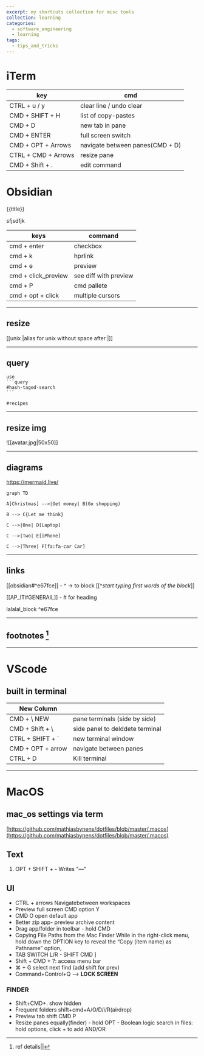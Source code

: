```yaml
---
excerpt: my shortcuts collection for misc tools
collection: learning
categories:
  - software_engineering
  - learning
tags:
  - tips_and_tricks
---
```


# iTerm

| key                 | cmd                             |
| ------------------- | ------------------------------- |
| CTRL + u / y        | clear line / undo clear         |
| CMD + SHIFT + H     | list of copy-pastes             |
| CMD + D             | new tab in pane                 |
| CMD + ENTER         | full screen switch              |
| CMD + OPT + Arrows  | navigate between panes(CMD + D) |
| CTRL + CMD + Arrows | resize pane                     |
| CMD + Shift + .     | edit command                    |

# Obsidian

{{title}}

sfjsdfjk


| keys                | command               |
| ------------------- | --------------------- |
| cmd + enter         | checkbox              |
| cmd + k             | hprlink               |
| cmd + e             | preview               |
| cmd + click_preview | see diff with preview |
| cmd + P             | cmd pallete           |
| cmd + opt + click   | multiple cursors      |


---

## resize
[[unix |alias for unix without space after \|]]

---

## query
	use 
	```query
	#hash-taged-search
	```

```query
#recipes 
```

---

## resize img

![[avatar.jpg|50x50]]

---

## diagrams

https://mermaid.live/

```mermaid
graph TD

A[Christmas] -->|Get money| B(Go shopping)

B --> C{Let me think}

C -->|One| D[Laptop]

C -->|Two| E[iPhone]

C -->|Three| F[fa:fa-car Car]
```

---

## links 

[[obsidian#^e67fce]] - \^ -> to block \[\[\^*start typing first words of the block*]]

[[AP_IT#GENERAIL]] - \# for heading

lalalal_block ^e67fce

---

## footnotes [^1] 

[^1]: ref details||


---

# VScode

## built in terminal

| New Column       |                  |
| ---------------- | ---------------- |
| CMD + \	NEW | pane terminals (side by side)
| CMD + Shift + \ |	side panel to delddete terminal
| CTRL + SHIFT + \` | new terminal window| 
| CMD + OPT + arrow	| navigate between panes
| CTRL + D	| Kill terminal

---

# MacOS

## mac_os settings via term
[https://github.com/mathiasbynens/dotfiles/blob/master/.macos](https://github.com/mathiasbynens/dotfiles/blob/master/.macos)

## Text

1) OPT + SHIFT + -	Writes "—"

## UI

- CTRL + arrows	Navigatebetween workspaces 
- Preview full screen CMD option Y
- CMD O open default app
- Better zip app- preview archive content
- Drag app/folder in toolbar - hold CMD
- Copying File Paths from the Mac Finder
	While in the right-click menu, hold down the OPTION key to reveal the “Copy (item name) as Pathname” option,
 - TAB SWITCH L/R - SHIFT CMD ]
- Shift + CMD + ?: access menu bar
- ⌘ + G select next find (add shift for prev)
- Command+Control+Q --> **LOCK SCREEN**

### FINDER

- Shift+CMD+. 	 show hidden
- Frequent folders shift+cmd+A/O/D/i/R(airdrop)
- Preview tab 	shift CMD P
- Resize panes equally(finder) - hold OPT
		- Boolean logic search in files: hold options, click + to add AND/OR







